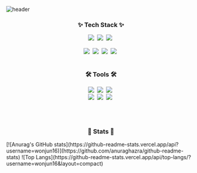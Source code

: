 <!-- Title -->
![header](https://capsule-render.vercel.app/api?type=waving&color=auto&height=300&section=header&text=Wonjun's%20Github&fontSize=90)

<!-- Tech-->
<h3 align="center">✨ Tech Stack ✨</h3>
<div align="center">
  <img src="https://img.shields.io/badge/C%2B%2B-00599C?style=for-the-badge&logo=c%2B%2B&logoColor=white">&nbsp
  <img src="https://img.shields.io/badge/unrealengine-%23313131.svg?style=for-the-badge&logo=unrealengine&logoColor=white">&nbsp
  <img src="https://img.shields.io/badge/MySQL-4479A1?style=for-the-badge&logo=MySQL&logoColor=white">&nbsp
</div>

<br>

<div align="center">
  <img src="https://img.shields.io/badge/Python-FFD43B?style=for-the-badge&logo=python&logoColor=blue">&nbsp
  <img src="https://img.shields.io/badge/Numpy-777BB4?style=for-the-badge&logo=numpy&logoColor=white">&nbsp
  <img src="https://img.shields.io/badge/Pandas-2C2D72?style=for-the-badge&logo=pandas&logoColor=white">&nbsp
  <img src="https://img.shields.io/badge/PyTorch-EE4C2C?style=for-the-badge&logo=pytorch&logoColor=white">&nbsp
</div>

<br>

<h3 align="center">🛠 Tools 🛠</h3>
<div align="center">
  <img src="https://img.shields.io/badge/git-F05033.svg?style=for-the-badge&logo=git&logoColor=white" />&nbsp
  <img src="https://img.shields.io/badge/github-181717.svg?style=for-the-badge&logo=github&logoColor=white" />&nbsp
  <img src="https://img.shields.io/badge/Notion-F3F3F3.svg?style=for-the-badge&logo=notion&logoColor=black" />&nbsp
</div>

<div align="center">
  <img src="https://img.shields.io/badge/Colab-F9AB00?style=for-the-badge&logo=googlecolab&color=525252" />&nbsp
  <img src="https://img.shields.io/badge/VSCode-0078D4?style=for-the-badge&logo=visual%20studio%20code&logoColor=whit" />&nbsp
  <img src="https://img.shields.io/badge/Visual_Studio-5C2D91?style=for-the-badge&logo=visual%20studio&logoColor=white" />&nbsp
</div>

<br><br>

<h3 align="center">🌱 Stats 🌱</h3>
[![Anurag's GitHub stats](https://github-readme-stats.vercel.app/api?username=wonjun16)](https://github.com/anuraghazra/github-readme-stats)
![Top Langs](https://github-readme-stats.vercel.app/api/top-langs/?username=wonjun16&layout=compact)

<!--
**wonjun16/wonjun16** is a ✨ _special_ ✨ repository because its `README.md` (this file) appears on your GitHub profile.

Here are some ideas to get you started:

- 🔭 I’m currently working on ...
- 🌱 I’m currently learning ...
- 👯 I’m looking to collaborate on ...
- 🤔 I’m looking for help with ...
- 💬 Ask me about ...
- 📫 How to reach me: ...
- 😄 Pronouns: ...
- ⚡ Fun fact: ...
-->

